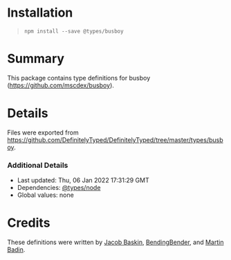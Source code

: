 # Installation
> `npm install --save @types/busboy`

# Summary
This package contains type definitions for busboy (https://github.com/mscdex/busboy).

# Details
Files were exported from https://github.com/DefinitelyTyped/DefinitelyTyped/tree/master/types/busboy.

### Additional Details
 * Last updated: Thu, 06 Jan 2022 17:31:29 GMT
 * Dependencies: [@types/node](https://npmjs.com/package/@types/node)
 * Global values: none

# Credits
These definitions were written by [Jacob Baskin](https://github.com/jacobbaskin), [BendingBender](https://github.com/BendingBender), and [Martin Badin](https://github.com/martin-badin).
